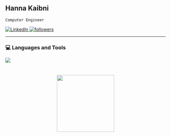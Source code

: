 ##  Hanna Kaibni

`Computer Engineer`

<p align="left">
  <a href="https://www.linkedin.com/in/hanna-kaibni-972457297/" target="_blank">
    <img alt="LinkedIn" title="LinkedIn" src="https://custom-icon-badges.demolab.com/badge/-LinkedIn-blue?style=for-the-badge&logo=linkedin&logoColor=white&cache_seconds=3600"/>
  </a>
  <a href="https://github.com/HannaXTX?tab=followers" target="_blank">
    <img alt="followers" title="Follow me on Github" src="https://custom-icon-badges.demolab.com/github/followers/HannaXTX?color=55960c&labelColor=488207&style=for-the-badge&logo=person-add&label=Follow&logoColor=white"/></a>

</p>

---

### 💻 Languages and Tools

<p align="left">

  <a href="https://skillicons.dev">
    <img src="https://skillicons.dev/icons?i=git,python,linux,c,java,latex,bash,azure,clion,matlab,pycharm,mysql,cs">
</p>

#

<p align="center">
    <picture>
          <source srcset="https://github-readme-stats.vercel.app/api?username=HannaXTX&show_icons=true&include_all_commits=false&theme=vue&bg_color=00000000&icon_color=58a6ef&hide_border=true&rank_icon=github%22%20media=%22(prefers-color-scheme:%20light),%20(prefers-color-scheme:%20no-preference)" />
        <source srcset="https://github-readme-stats.vercel.app/api?username=HannaXTX&show_icons=true&include_all_commits=false&theme=vue&text_color=ffffff&bg_color=00000000&icon_color=58a6ef&hide_border=true&rank_icon=github" media="(prefers-color-scheme: dark)" />
        <img height="180em" src="https://github-readme-stats.vercel.app/api?username=HannaXTX&show_icons=true" />
    </picture>
<!--     <picture>
        <source srcset="https://github-readme-stats.vercel.app/api/top-langs/?username=HannaXTX&layout=compact&langs_count=10&theme=vue&text_color=ffffff&bg_color=00000000&hide_border=true&cache_seconds=3600&hide=c,css,html" media="(prefers-color-scheme: dark)" />
        <source srcset="https://github-readme-stats.vercel.app/api/top-langs/?username=HannaXTX&layout=compact&langs_count=10&theme=vue&bg_color=00000000&hide_border=true&cache_seconds=3600&hide=c,css,html" media="(prefers-color-scheme: light), (prefers-color-scheme: no-preference)" />
        <img height="180em" src="https://github-readme-stats.vercel.app/api/top-langs/?username=HannaXTX&layout=compact&langs_count=10&hide=c,css,html" />
    </picture>
</p>
 -->
